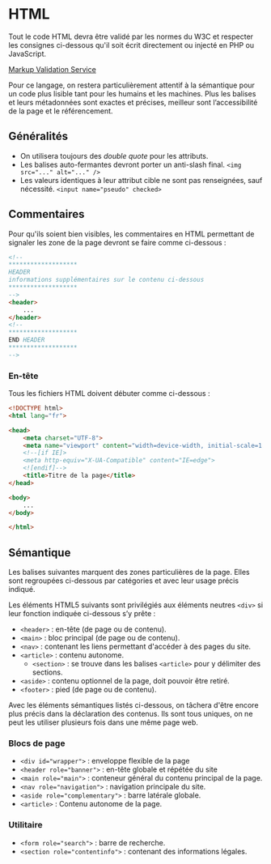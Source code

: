 # HTML

Tout le code HTML devra être validé par les normes du W3C et respecter les consignes ci-dessous qu'il soit écrit directement ou injecté en PHP ou JavaScript.

[Markup Validation Service](https://validator.w3.org/)

Pour ce langage, on restera particulièrement attentif à la sémantique pour un code plus lisible tant pour les humains et les machines. Plus les balises et leurs métadonnées sont exactes et précises, meilleur sont l’accessibilité de la page et le référencement.

## Généralités

- On utilisera toujours des *double quote* pour les attributs.
- Les balises auto-fermantes devront porter un anti-slash final. `<img src="..." alt="..." />`
- Les valeurs identiques à leur attribut cible ne sont pas renseignées, sauf nécessité. `<input name="pseudo" checked>`

## Commentaires

Pour qu'ils soient bien visibles, les commentaires en HTML permettant de signaler les zone de la page devront se faire comme ci-dessous :

```html
<!--
*******************
HEADER
informations supplémentaires sur le contenu ci-dessous
*******************
-->
<header>
    ...
</header>
<!--
*******************
END HEADER
*******************
-->
```

### En-tête

Tous les fichiers HTML doivent débuter comme ci-dessous :

```html
<!DOCTYPE html>
<html lang="fr">

<head>
    <meta charset="UTF-8">
    <meta name="viewport" content="width=device-width, initial-scale=1.0, shrink-to-fit=no">
    <!--[if IE]>
    <meta http-equiv="X-UA-Compatible" content="IE=edge">
    <![endif]-->
    <title>Titre de la page</title>
</head>

<body>
    ...
</body>

</html>
```

## Sémantique

Les balises suivantes marquent des zones particulières de la page. Elles sont regroupées ci-dessous par catégories et avec leur usage précis indiqué.

Les éléments HTML5 suivants sont privilégiés aux éléments neutres `<div>` si leur fonction indiquée ci-dessous s’y prête :

- `<header>` : en-tête (de page ou de contenu).
- `<main>` : bloc principal (de page ou de contenu).
- `<nav>` : contenant les liens permettant d'accéder à des pages du site.
- `<article>` : contenu autonome.
    - `<section>` : se trouve dans les balises `<article>` pour y délimiter des sections.
- `<aside>` : contenu optionnel de la page, doit pouvoir être retiré.
- `<footer>` : pied (de page ou de contenu).

Avec les éléments sémantiques listés ci-dessous, on tâchera d'être encore plus précis dans la déclaration des contenus. Ils sont tous uniques, on ne peut les utiliser plusieurs fois dans une même page web.

### Blocs de page

- `<div id="wrapper">` : enveloppe flexible de la page
- `<header role="banner">` : en-tête globale et répétée du site
- `<main role="main">` : conteneur général du contenu principal de la page.
- `<nav role="navigation">` : navigation principale du site.
- `<aside role="complementary">` : barre latérale globale.
- `<article>` : Contenu autonome de la page.

### Utilitaire

- `<form role="search">` : barre de recherche.
- `<section role="contentinfo">` : contenant des informations légales.